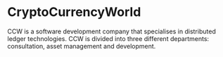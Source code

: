 # CryptoCurrencyWorld
CCW is a software development company that specialises in distributed ledger technologies. CCW is divided into three different departments: consultation, asset management and development.
